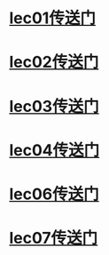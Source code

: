 <!--
 * @Description: 
 * @Author: 唐健峰
 * @Date: 2023-09-25 13:23:11
 * @LastEditors: ${author}
 * @LastEditTime: 2023-11-07 18:29:19
-->
# [lec01传送门](/lecture01/index.py)

# [lec02传送门](/lecture02/README.md)

# [lec03传送门](/lecture03/README.md)

# [lec04传送门](/lecture04/README.md)

# [lec06传送门](/lecture06/README.md)

# [lec07传送门](/lecture07/README.md)